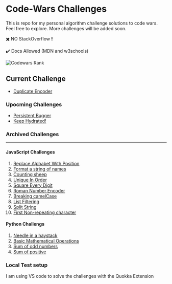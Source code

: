 # Code-Wars Challenges

This is repo for my personal algorithm challenge solutions to code wars.
Feel free to explore.
More challenges will be added soon.

:heavy_multiplication_x: NO StackOverflow :heavy_exclamation_mark:

✔️ Docs Allowed (MDN and w3schools)

![Codewars Rank](https://www.codewars.com/users/rabra/badges/large)

## Current Challenge

- [Duplicate Encoder](https://www.codewars.com/kata/54b42f9314d9229fd6000d9c/python)

### Upocming Challenges

- [Persistent Bugger](https://www.codewars.com/kata/55bf01e5a717a0d57e0000ec/train/python)
- [Keep Hydrated!](https://www.codewars.com/kata/582cb0224e56e068d800003c/train/python)

### Archived Challenges

---

#### JavaScript Challenges

1. [Replace Alphabet With Position](https://www.codewars.com/kata/546f922b54af40e1e90001da)
2. [Format a string of names](https://www.codewars.com/kata/53368a47e38700bd8300030d/train/javascript)
3. [Counting sheep](https://www.codewars.com/kata/54edbc7200b811e956000556)
4. [Unique In Order](https://www.codewars.com/kata/54e6533c92449cc251001667/train/javascript)
5. [Square Every Digit](https://www.codewars.com/kata/546e2562b03326a88e000020/train/javascript)
6. [Roman Number Encoder](https://www.codewars.com/kata/546e2562b03326a88e000020/train/javascript)
7. [Breaking camelCase](https://www.codewars.com/kata/5208f99aee097e6552000148/train/javascript)
8. [List Filtering](https://www.codewars.com/kata/53dbd5315a3c69eed20002dd/train/javascript)
9. [Split String](https://www.codewars.com/kata/515de9ae9dcfc28eb6000001/train/javascript)
10. [First Non-repeating character](https://www.codewars.com/kata/52bc74d4ac05d0945d00054e/train/javascript)

#### Python Challengs

1. [Needle in a haystack](https://www.codewars.com/kata/56676e8fabd2d1ff3000000c/solutions/python)
2. [Basic Mathematical Operations](https://www.codewars.com/kata/57356c55867b9b7a60000bd7/train/python)
3. [Sum of odd numbers](https://www.codewars.com/kata/55fd2d567d94ac3bc9000064/train/python)
4. [Sum of positive](https://www.codewars.com/kata/5715eaedb436cf5606000381/train/python)

### Local Test setup

I am using VS code to solve the challenges with the Quokka Extension
